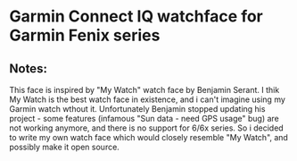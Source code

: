 Garmin Connect IQ watchface for Garmin Fenix series
===============


Notes:
------

This face is inspired by "My Watch" watch face by Benjamin Serant. I thik My Watch is the best watch face in existence, and i can't imagine using my Garmin watch wthout it. Unfortunately Benjamin stopped updating his project - some features (infamous "Sun data - need GPS usage" bug) are not working anymore, and there is no support for 6/6x series. So i decided to write my own watch face which would closely resemble "My Watch", and possibly make it open source.

